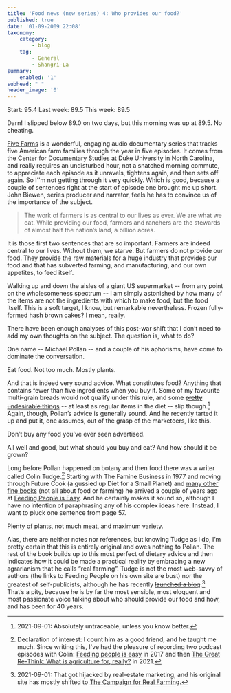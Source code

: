 ```yaml
---
title: 'Food news (new series) 4: Who provides our food?'
published: true
date: '01-09-2009 22:08'
taxonomy:
    category:
        - blog
    tag:
        - General
        - Shangri-La
summary:
    enabled: '1'
subhead: " "
header_image: '0'
---
```


Start: 95.4 Last week: 89.5 This week: 89.5

Darn! I slipped below 89.0 on two days, but this morning was up at 89.5. No cheating.

[Five Farms](https://documentarystudies.duke.edu/five-farms-stories-american-farm-families) is a wonderful, engaging audio documentary series that tracks five American farm families through the year in five episodes. It comes from the Center for Documentary Studies at Duke University in North Carolina, and really requires an undisturbed hour, not a snatched morning commute, to appreciate each episode as it unravels, tightens again, and then sets off again. So I’'m not getting through it very quickly. Which is good, because a couple of sentences right at the start of episode one brought me up short. John Biewen, series producer and narrator, feels he has to convince us of the importance of the subject.

> The work of farmers is as central to our lives as ever. We are what we eat. While providing our food, farmers and ranchers are the stewards of almost half the nation’s land, a billion acres.

It is those first two sentences that are so important. Farmers are indeed central to our lives. Without them, we starve. But farmers do not provide our food. They provide the raw materials for a huge industry that provides our food and that has subverted farming, and manufacturing, and our own appetites, to feed itself.

Walking up and down the aisles of a giant US supermarket -- from any point on the wholesomeness spectrum -- I am simply astonished by how many of the items are not the ingredients with which to make food, but the food itself. This is a soft target, I know, but remarkable nevertheless. Frozen fully-formed hash brown cakes? I mean, really.

There have been enough analyses of this post-war shift that I don’t need to add my own thoughts on the subject. The question is, what to do?

One name -- Michael Pollan -- and a couple of his aphorisms, have come to dominate the conversation.

Eat food. Not too much. Mostly plants.  

And that is indeed very sound advice. What constitutes food? Anything that contains fewer than five ingredients when you buy it. Some of my favourite multi-grain breads would not qualify under this rule, and some ~~[pretty undesirable things](http://www.mnn.com/food/markets-groceries/blogs/marketers-hijack-five-or-fewer)~~ -- at least as regular items in the diet -- slip though.[^1] Again, though, Pollan’s advice is generally sound. And he recently tarted it up and put it, one assumes, out of the grasp of the marketeers, like this.

[^1]: 2021-09-01: Absolutely untraceable, unless you know better.

Don’t buy any food you’ve ever seen advertised.

All well and good, but what should you buy and eat? And how should it be grown?

Long before Pollan happened on botany and then food there was a writer called Colin Tudge.[^fn1] Starting with The Famine Business in 1977 and moving through Future Cook (a gussied up Diet for a Small Planet) and [many other fine books](http://www.colintudge.com/bibliography.php) (not all about food or farming) he arrived a couple of years ago at [Feeding People is Easy](https://www.amazon.co.uk/Feeding-People-Easy-Colin-Tudge/dp/8890196084). And he certainly makes it sound so, although I have no intention of paraphrasing any of his complex ideas here. Instead, I want to pluck one sentence from page 57.

Plenty of plants, not much meat, and maximum variety.

Alas, there are neither notes nor references, but knowing Tudge as I do, I’m pretty certain that this is entirely original and owes nothing to Pollan. The rest of the book builds up to this most perfect of dietary advice and then indicates how it could be made a practical reality by embracing a new agrarianism that he calls “real farming”. Tudge is not the most web-savvy of authors (the links to Feeding People on his own site are bust) nor the greatest of self-publicists, although he has recently ~~[launched a blog](http://campaignforrealfarming.blogspot.com/)~~.[^2] That’s a pity, because he is by far the most sensible, most eloquent and most passionate voice talking about who should provide our food and how, and has been for 40 years.

[^fn1]: Declaration of interest: I count him as a good friend, and he taught me much. Since writing this, I've had the pleasure of recording two podcast episodes with Colin: [Feeding people is easy](https://www.eatthispodcast.com/feeding-people-is-easy/) in 2017 and then [The Great Re-Think: What is agriculture for, really?](https://www.eatthispodcast.com/rethink/) in 2021. 

[^2]: 2021-09-01: That got hijacked by real-estate marketing, and his original site has mostly shifted to [The Campaign for Real Farming](http://www.campaignforrealfarming.org/).
